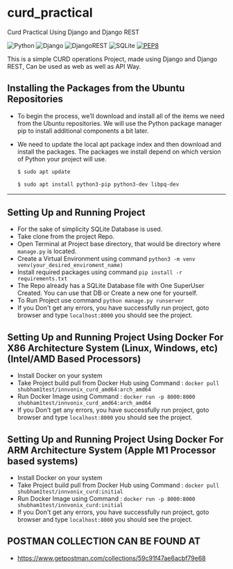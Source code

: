 # curd_practical
Curd Practical Using Django and Django REST

![Python](https://img.shields.io/badge/python-3670A0?style=for-the-badge&logo=python&logoColor=ffdd54)
![Django](https://img.shields.io/badge/django-%23092E20.svg?style=for-the-badge&logo=django&logoColor=white)
![DjangoREST](https://img.shields.io/badge/DJANGO-REST-ff1709?style=for-the-badge&logo=django&logoColor=white&color=ff1709&labelColor=gray)
![SQLite](https://img.shields.io/badge/sqlite-%2307405e.svg?style=for-the-badge&logo=sqlite&logoColor=white)
[![PEP8](https://img.shields.io/badge/code%20style-pep8-orange.svg)](https://www.python.org/dev/peps/pep-0008/)


This is a simple CURD operations Project, made using Django and Django REST, 
Can be used as web as well as API Way.


## Installing the Packages from the Ubuntu Repositories

- To begin the process, we’ll download and install all of the items we need from the Ubuntu repositories. We will use the Python package manager pip to install additional components a bit later.
- We need to update the local apt package index and then download and install the packages. The packages we install depend on which version of Python your project will use.

    ```bash
    $ sudo apt update

    $ sudo apt install python3-pip python3-dev libpq-dev 
    ```

------------

## Setting Up and Running Project

- For the sake of simplicity SQLite Database is used.
- Take clone from the project Repo.
- Open Terminal at Project base directory, that would be directory where `manage.py` is located.
- Create a Virtual Environment using command  `python3 -m venv venv(your_desired_enviroment_name)`
- Install required packages using command `pip install -r requirements.txt`
- The Repo already has a SQLite Database file with One SuperUser Created. You can use that DB or Create a new one for yourself.
- To Run Project use command `python manage.py runserver`
- If you Don't get any errors, you have successfully run project, goto browser and type `localhost:8000` you should see the project.

## Setting Up and Running Project Using Docker For X86 Architecture System (Linux, Windows, etc)(Intel/AMD Based Processors)
- Install Docker on your system 
- Take Project build pull from Docker Hub using Command : `docker pull shubham1test/innvonix_curd_amd64:arch_amd64`
- Run Docker Image using Command : `docker run -p 8000:8000 shubham1test/innvonix_curd_amd64:arch_amd64`
- If you Don't get any errors, you have successfully run project, goto browser and type `localhost:8000` you should see the project.

## Setting Up and Running Project Using Docker For ARM Architecture System (Apple M1 Processor based systems)
- Install Docker on your system 
- Take Project build pull from Docker Hub using Command : `docker pull shubham1test/innvonix_curd:initial`
- Run Docker Image using Command : `docker run -p 8000:8000 shubham1test/innvonix_curd:initial`
- If you Don't get any errors, you have successfully run project, goto browser and type `localhost:8000` you should see the project.


## POSTMAN COLLECTION CAN BE FOUND AT
- https://www.getpostman.com/collections/59c91f47ae6acbf79e68
